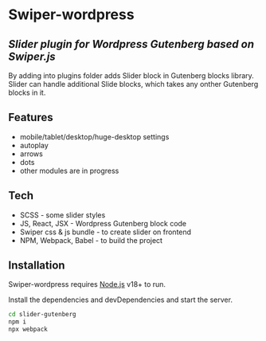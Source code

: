 # Swiper-wordpress
## _Slider plugin for Wordpress Gutenberg based on Swiper.js_

By adding into plugins folder adds Slider block in Gutenberg blocks library. Slider can handle additional Slide blocks, which takes any onther Gutenberg blocks in it.

## Features

- mobile/tablet/desktop/huge-desktop settings
- autoplay
- arrows
- dots
- other modules are in progress

## Tech

- SCSS - some slider styles
- JS, React, JSX - Wordpress Gutenberg block code
- Swiper css & js bundle - to create slider on frontend
- NPM, Webpack, Babel - to build the project

## Installation

Swiper-wordpress requires [Node.js](https://nodejs.org/) v18+ to run.

Install the dependencies and devDependencies and start the server.

```sh
cd slider-gutenberg
npm i
npx webpack
```
